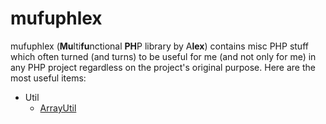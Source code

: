 # mufuphlex
mufuphlex (**Mu**lti**fu**nctional **PH**P library by A**lex**) contains misc PHP stuff which often turned (and turns) to be useful for me (and not only for me) in any PHP project regardless on the project's original purpose.
Here are the most useful items:
<ul>
<li>Util
  <ul>
  <li><a href="https://github.com/AlexMiroshnikov/mufuphlex/wiki/ArrayUtil">ArrayUtil</a></li>
  </ul>
</li>
</ul>
